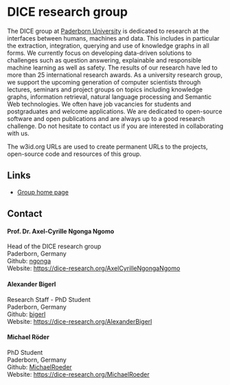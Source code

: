 # DICE research group

The DICE group at [Paderborn University](https://upb.de) is dedicated to research at the interfaces between humans, machines and data. This includes in particular the extraction, integration, querying and use of knowledge graphs in all forms. We currently focus on developing data-driven solutions to challenges such as question answering, explainable and responsible machine learning as well as safety. The results of our research have led to more than 25 international research awards. As a university research group, we support the upcoming generation of computer scientists through lectures, seminars and project groups on topics including knowledge graphs, information retrieval, natural language processing and Semantic Web technologies. We often have job vacancies for students and postgraduates and welcome applications. We are dedicated to open-source software and open publications and are always up to a good research challenge. Do not hesitate to contact us if you are interested in collaborating with us.

The w3id.org URLs are used to create permanent URLs to the projects, open-source code and resources of this group.

## Links

* [Group home page](https://dice-research.org/)

## Contact

#### Prof. Dr. Axel-Cyrille Ngonga Ngomo

Head of the DICE research group<br/>
Paderborn, Germany<br/>
Github: [ngonga](https://github.com/ngonga)<br/>
Website: https://dice-research.org/AxelCyrilleNgongaNgomo

#### Alexander Bigerl

Research Staff - PhD Student<br/>
Paderborn, Germany<br/>
Github: [bigerl](https://github.com/bigerl)<br/>
Website: https://dice-research.org/AlexanderBigerl

#### Michael Röder

PhD Student<br/>
Paderborn, Germany<br/>
Github: [MichaelRoeder](https://github.com/MichaelRoeder)<br/>
Website: https://dice-research.org/MichaelRoeder
